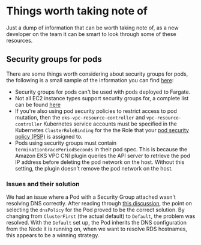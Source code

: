 # Things worth taking note of
Just a dump of information that can be worth taking note of, as a new developer on the team it can be smart to look through some of these resources.

## Security groups for pods

There are some things worth considering about security groups for pods, the following is a small sample of the information you can find [here](https://docs.aws.amazon.com/eks/latest/userguide/security-groups-for-pods.html):

- Security groups for pods can't be used with pods deployed to Fargate.
- Not all EC2 instance types support security groups for, a complete list can be found [here](https://docs.aws.amazon.com/eks/latest/userguide/security-groups-for-pods.html#supported-instance-types)
- If you're also using pod security policies to restrict access to pod mutation, then the `eks-vpc-resource-controller` and `vpc-resource-controller` Kubernetes service accounts must be specified in the Kubernetes `ClusterRoleBinding` for the the Role that your [pod security policy (PSP)](https://kubernetes.io/docs/concepts/policy/pod-security-policy/) is assigned to.
- Pods using security groups must contain `terminationGracePeriodSeconds` in their pod spec. This is because the Amazon EKS VPC CNI plugin queries the API server to retrieve the pod IP address before deleting the pod network on the host. Without this setting, the plugin doesn't remove the pod network on the host.

### Issues and their solution

We had an issue where a Pod with a Security  Group attached wasn't resolving DNS correctly. After reading through [this discussion](https://aws.amazon.com/premiumsupport/knowledge-center/eks-dns-failure/), the point on selecting the `dnsPolicy` for the Pod proved to be the correct solution. By changing from `ClusterFirst` (the actual default) to `Default`, the problem was resolved. With the `Default` set up, the Pod inherits the DNS configuration from the Node it is running on, when we want to resolve RDS hostnames, this appears to be a winning strategy.